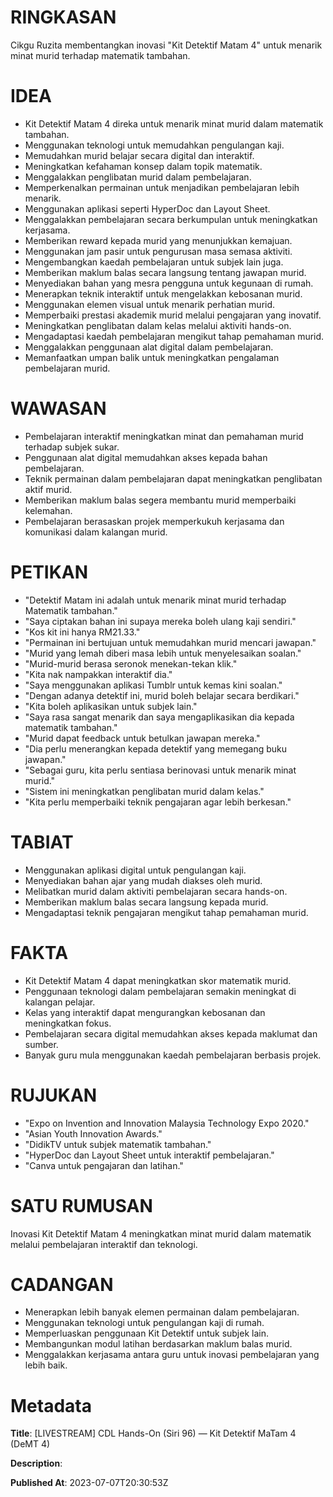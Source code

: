 # RINGKASAN
Cikgu Ruzita membentangkan inovasi "Kit Detektif Matam 4" untuk menarik minat murid terhadap matematik tambahan.

# IDEA
- Kit Detektif Matam 4 direka untuk menarik minat murid dalam matematik tambahan.
- Menggunakan teknologi untuk memudahkan pengulangan kaji.
- Memudahkan murid belajar secara digital dan interaktif.
- Meningkatkan kefahaman konsep dalam topik matematik.
- Menggalakkan penglibatan murid dalam pembelajaran.
- Memperkenalkan permainan untuk menjadikan pembelajaran lebih menarik.
- Menggunakan aplikasi seperti HyperDoc dan Layout Sheet.
- Menggalakkan pembelajaran secara berkumpulan untuk meningkatkan kerjasama.
- Memberikan reward kepada murid yang menunjukkan kemajuan.
- Menggunakan jam pasir untuk pengurusan masa semasa aktiviti.
- Mengembangkan kaedah pembelajaran untuk subjek lain juga.
- Memberikan maklum balas secara langsung tentang jawapan murid.
- Menyediakan bahan yang mesra pengguna untuk kegunaan di rumah.
- Menerapkan teknik interaktif untuk mengelakkan kebosanan murid.
- Menggunakan elemen visual untuk menarik perhatian murid.
- Memperbaiki prestasi akademik murid melalui pengajaran yang inovatif.
- Meningkatkan penglibatan dalam kelas melalui aktiviti hands-on.
- Mengadaptasi kaedah pembelajaran mengikut tahap pemahaman murid.
- Menggalakkan penggunaan alat digital dalam pembelajaran.
- Memanfaatkan umpan balik untuk meningkatkan pengalaman pembelajaran murid.
  
# WAWASAN
- Pembelajaran interaktif meningkatkan minat dan pemahaman murid terhadap subjek sukar.
- Penggunaan alat digital memudahkan akses kepada bahan pembelajaran.
- Teknik permainan dalam pembelajaran dapat meningkatkan penglibatan aktif murid.
- Memberikan maklum balas segera membantu murid memperbaiki kelemahan.
- Pembelajaran berasaskan projek memperkukuh kerjasama dan komunikasi dalam kalangan murid.
  
# PETIKAN
- "Detektif Matam ini adalah untuk menarik minat murid terhadap Matematik tambahan."
- "Saya ciptakan bahan ini supaya mereka boleh ulang kaji sendiri."
- "Kos kit ini hanya RM21.33."
- "Permainan ini bertujuan untuk memudahkan murid mencari jawapan."
- "Murid yang lemah diberi masa lebih untuk menyelesaikan soalan."
- "Murid-murid berasa seronok menekan-tekan klik."
- "Kita nak nampakkan interaktif dia."
- "Saya menggunakan aplikasi Tumblr untuk kemas kini soalan."
- "Dengan adanya detektif ini, murid boleh belajar secara berdikari."
- "Kita boleh aplikasikan untuk subjek lain."
- "Saya rasa sangat menarik dan saya mengaplikasikan dia kepada matematik tambahan."
- "Murid dapat feedback untuk betulkan jawapan mereka."
- "Dia perlu menerangkan kepada detektif yang memegang buku jawapan."
- "Sebagai guru, kita perlu sentiasa berinovasi untuk menarik minat murid."
- "Sistem ini meningkatkan penglibatan murid dalam kelas."
- "Kita perlu memperbaiki teknik pengajaran agar lebih berkesan."

# TABIAT
- Menggunakan aplikasi digital untuk pengulangan kaji.
- Menyediakan bahan ajar yang mudah diakses oleh murid.
- Melibatkan murid dalam aktiviti pembelajaran secara hands-on.
- Memberikan maklum balas secara langsung kepada murid.
- Mengadaptasi teknik pengajaran mengikut tahap pemahaman murid.

# FAKTA
- Kit Detektif Matam 4 dapat meningkatkan skor matematik murid.
- Penggunaan teknologi dalam pembelajaran semakin meningkat di kalangan pelajar.
- Kelas yang interaktif dapat mengurangkan kebosanan dan meningkatkan fokus.
- Pembelajaran secara digital memudahkan akses kepada maklumat dan sumber.
- Banyak guru mula menggunakan kaedah pembelajaran berbasis projek.

# RUJUKAN
- "Expo on Invention and Innovation Malaysia Technology Expo 2020."
- "Asian Youth Innovation Awards."
- "DidikTV untuk subjek matematik tambahan."
- "HyperDoc dan Layout Sheet untuk interaktif pembelajaran."
- "Canva untuk pengajaran dan latihan."

# SATU RUMUSAN
Inovasi Kit Detektif Matam 4 meningkatkan minat murid dalam matematik melalui pembelajaran interaktif dan teknologi.

# CADANGAN
- Menerapkan lebih banyak elemen permainan dalam pembelajaran.
- Menggunakan teknologi untuk pengulangan kaji di rumah.
- Memperluaskan penggunaan Kit Detektif untuk subjek lain.
- Membangunkan modul latihan berdasarkan maklum balas murid.
- Menggalakkan kerjasama antara guru untuk inovasi pembelajaran yang lebih baik.

# Metadata
**Title**: [LIVESTREAM] CDL Hands-On (Siri 96) — Kit Detektif MaTam 4 (DeMT 4)

**Description**: 

**Published At**: 2023-07-07T20:30:53Z